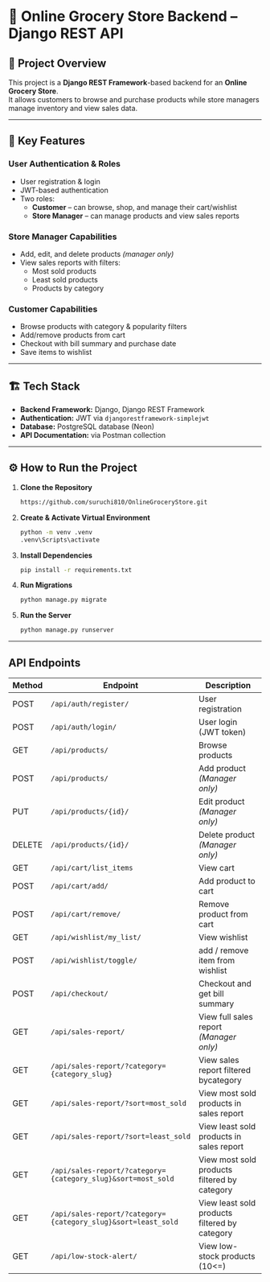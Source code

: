 # 🛒 Online Grocery Store Backend – Django REST API

## 📌 Project Overview
This project is a **Django REST Framework**-based backend for an **Online Grocery Store**.  
It allows customers to browse and purchase products while store managers manage inventory and view sales data.  

---

## 🎯 Key Features

### **User Authentication & Roles**
- User registration & login
- JWT-based authentication
- Two roles:
  - **Customer** – can browse, shop, and manage their cart/wishlist
  - **Store Manager** – can manage products and view sales reports

### **Store Manager Capabilities**
- Add, edit, and delete products *(manager only)*
- View sales reports with filters:
  - Most sold products
  - Least sold products
  - Products by category
  
### **Customer Capabilities**
- Browse products with category & popularity filters
- Add/remove products from cart
- Checkout with bill summary and purchase date
- Save items to wishlist

---

## 🏗 Tech Stack
- **Backend Framework:** Django, Django REST Framework
- **Authentication:** JWT via `djangorestframework-simplejwt`
- **Database:** PostgreSQL database (Neon)
- **API Documentation:** via Postman collection
---

## ⚙️ How to Run the Project

1. **Clone the Repository**
   ```bash
   https://github.com/suruchi810/OnlineGroceryStore.git
   ```

2. **Create & Activate Virtual Environment**
   ```bash
   python -m venv .venv
   .venv\Scripts\activate      
   ```

3. **Install Dependencies**
   ```bash
   pip install -r requirements.txt
   ```

4. **Run Migrations**
   ```bash
   python manage.py migrate
   ```

5. **Run the Server**
   ```bash
   python manage.py runserver
   ```

---

## API Endpoints

| Method | Endpoint                                                     | Description                      
|--------|--------------------------------------------------------------|----------------------------------------------|
| POST   | `/api/auth/register/`                                        | User registration                            |
| POST   | `/api/auth/login/`                                           | User login (JWT token)                       |
| GET    | `/api/products/`                                             | Browse products                              |
| POST   | `/api/products/`                                             | Add product *(Manager only)*                 |
| PUT    | `/api/products/{id}/`                                        | Edit product *(Manager only)*                |   
| DELETE | `/api/products/{id}/`                                        | Delete product *(Manager only)*              |
| GET    | `/api/cart/list_items`                                       | View cart                                    |
| POST   | `/api/cart/add/`                                             | Add product to cart                          |
| POST   | `/api/cart/remove/`                                          | Remove product from cart                     |
| GET    | `/api/wishlist/my_list/`                                     | View wishlist                                |
| POST   | `/api/wishlist/toggle/`                                      | add / remove item from wishlist              |
| POST   | `/api/checkout/`                                             | Checkout and get bill summary                |
| GET    | `/api/sales-report/`                                         | View full sales report *(Manager only)*      |
| GET    | `/api/sales-report/?category={category_slug}`                | View sales report filtered bycategory        |
| GET    | `/api/sales-report/?sort=most_sold`                          | View most sold products in sales report      |
| GET    | `/api/sales-report/?sort=least_sold`                         | View least sold products in sales report     |
| GET    | `/api/sales-report/?category={category_slug}&sort=most_sold` | View most sold products filtered by category |
| GET    | `/api/sales-report/?category={category_slug}&sort=least_sold`| View least sold products filtered by category|
| GET    | `/api/low-stock-alert/`                                      | View low-stock products (10<=)               |


